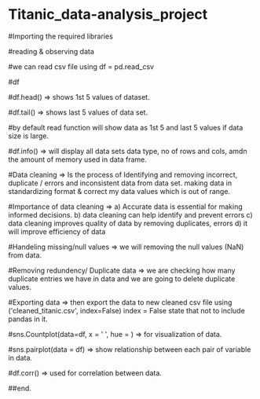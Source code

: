 # Titanic_data-analysis_project

#Importing the required libraries

#reading & observing data 

#we can read csv file using df = pd.read_csv

#df

#df.head() => shows 1st 5 values  of dataset.

#df.tail() => shows last 5 values of data set.

#by default read function will show data as 1st 5 and last 5 values if data size is large.

#df.info() => will display all data sets data type, no of rows and cols, amdn the amount of memory used in data frame.

#Data cleaning => Is the process of Identifying and removing incorrect,  duplicate / errors and inconsistent data from data set. making data in standardizing format & correct my data values which is out of range.

#Importance of data cleaning => 
      a) Accurate data is essential for making informed decisions.
      b) data cleaning can help  identify and prevent errors 
      c) data cleaning improves quality of data by removing duplicates, errors
      d) it will improve efficiency of data

#Handeling missing/null values => we will removing the null values (NaN) from data.

#Removing redundency/ Duplicate data => we are checking how many duplicate entries  we have in data and we are going to delete duplicate values.

#Exporting data =>
       then export the data to new cleaned csv file using  ('cleaned_titanic.csv', index=False) 
       index = False state that not to include pandas in it.

#sns.Countplot(data=df, x = ' ', hue = ) => for visualization of data. 

#sns.pairplot(data = df) => show relationship between each  pair of variable in data. 

#df.corr() => used for  correlation between data.

##end.      

